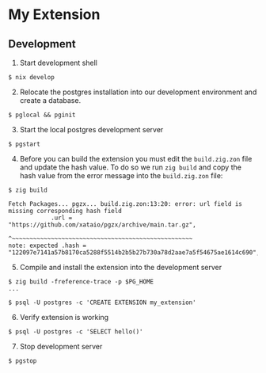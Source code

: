My Extension
============

## Development

1. Start development shell

```
$ nix develop
```

2. Relocate the postgres installation into our development environment and create a database.

```
$ pglocal && pginit
```

3. Start the local postgres development server

```
$ pgstart
```

4. Before you can build the extension you must edit the `build.zig.zon` file and update the hash value. To do so we run `zig build` and copy the hash value from the error message into the `build.zig.zon` file:

```
$ zig build

Fetch Packages... pgzx... build.zig.zon:13:20: error: url field is missing corresponding hash field
            .url = "https://github.com/xataio/pgzx/archive/main.tar.gz",
                   ^~~~~~~~~~~~~~~~~~~~~~~~~~~~~~~~~~~~~~~~~~~~~~~~~~~~
note: expected .hash = "122097e7141a57b8170ca5288f5514b2b5b27b730a78d2aae7a5f54675ae1614c690",
```

5. Compile and install the extension into the development server

```
$ zig build -freference-trace -p $PG_HOME
...

$ psql -U postgres -c 'CREATE EXTENSION my_extension'
```

6. Verify extension is working

```
$ psql -U postgres -c 'SELECT hello()'
```

7. Stop development server

```
$ pgstop
```

